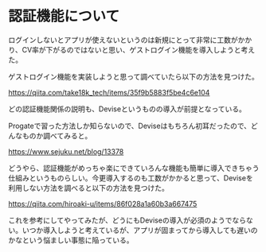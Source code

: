 # 認証機能について

ログインしないとアプリが使えないというのは新規にとって非常に工数がかかり、CV率が下がるのではないと思い、ゲストログイン機能を導入しようと考えた。

ゲストログイン機能を実装しようと思って調べていたら以下の方法を見つけた。

https://qiita.com/take18k_tech/items/35f9b5883f5be4c6e104

どの認証機能関係の説明も、Deviseというものの導入が前提となっている。

Progateで習った方法しか知らないので、Deviseはもちろん初耳だったので、どんなものか調べてみると。

https://www.sejuku.net/blog/13378

どうやら、認証機能がめっちゃ楽にできていろんな機能も簡単に導入できちゃう仕組みというものらしい。今更導入するのも工数がかかると思って、Deviseを利用しない方法を調べると以下の方法を見つけた。

https://qiita.com/hiroaki-u/items/86f028a1a60b3a667475

これを参考にしてやってみたが、どうにもDeviseの導入が必須のようでならない。いつか導入しようと考えているが、アプリが固まってから導入しても遅いのかなという悩ましい事態に陥っている。
